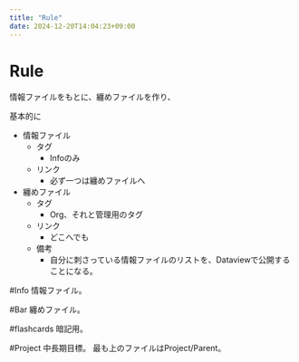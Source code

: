 ```yaml
---
title: "Rule"
date: 2024-12-20T14:04:23+09:00
---
```

# Rule
情報ファイルをもとに、纏めファイルを作り、

基本的に

- 情報ファイル
	- タグ
		- Infoのみ
	- リンク
		- 必ず一つは纏めファイルへ
- 纏めファイル
	- タグ
		- Org、それと管理用のタグ
	- リンク
		- どこへでも
	- 備考
		- 自分に刺さっている情報ファイルのリストを、Dataviewで公開することになる。



#Info
情報ファイル。

#Bar
纏めファイル。

#flashcards
暗記用。

#Project
中長期目標。
最も上のファイルはProject/Parent。
